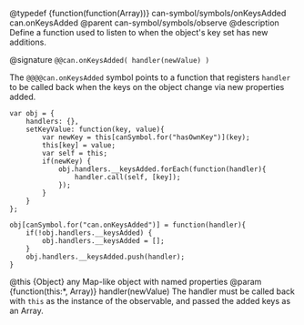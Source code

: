 @typedef {function(function(Array))} can-symbol/symbols/onKeysAdded can.onKeysAdded
@parent can-symbol/symbols/observe
@description Define a function used to listen to when the object's key set has new additions.

@signature `@@can.onKeysAdded( handler(newValue) )`

The `@@@@can.onKeysAdded` symbol points to a function that registers 
 `handler` to be called back when the keys on the object
 change via new properties added.

```
var obj = {
	handlers: {},
	setKeyValue: function(key, value){
		var newKey = this[canSymbol.for("hasOwnKey")](key);
		this[key] = value;
		var self = this;
		if(newKey) {
			obj.handlers.__keysAdded.forEach(function(handler){
				handler.call(self, [key]);
			});
		}
	}
};

obj[canSymbol.for("can.onKeysAdded")] = function(handler){
	if(!obj.handlers.__keysAdded) {
		obj.handlers.__keysAdded = [];
	}
	obj.handlers.__keysAdded.push(handler);
}
```

@this {Object} any Map-like object with named properties
@param {function(this:*, Array)} handler(newValue) The handler must be called back with `this` as the instance of the observable, and passed the added keys as an Array.
